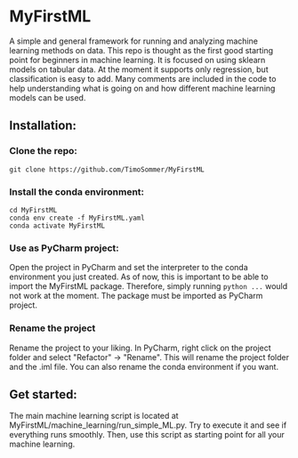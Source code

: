 # MyFirstML
A simple and general framework for running and analyzing machine learning methods on data. This repo is thought as the first good starting point for beginners in machine learning. It is focused on using sklearn models on tabular data. At the moment it supports only regression, but classification is easy to add. Many comments are included in the code to help understanding what is going on and how different machine learning models can be used.


## Installation:
### Clone the repo:
```
git clone https://github.com/TimoSommer/MyFirstML
```

### Install the conda environment:
```
cd MyFirstML
conda env create -f MyFirstML.yaml
conda activate MyFirstML
```  

### Use as PyCharm project:
Open the project in PyCharm and set the interpreter to the conda environment you just created. As of now, this is important to be able to import the MyFirstML package. Therefore, simply running `python ...` would not work at the moment. The package must be imported as PyCharm project.
 
### Rename the project
Rename the project to your liking. In PyCharm, right click on the project folder and select "Refactor" -> "Rename". This will rename the project folder and the .iml file. You can also rename the conda environment if you want.

## Get started:
The main machine learning script is located at MyFirstML/machine_learning/run_simple_ML.py. Try to execute it and see if everything runs smoothly. Then, use this script as starting point for all your machine learning.